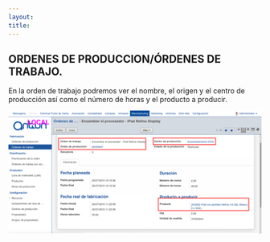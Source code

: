 ```yaml
---
layout: 
title:
---
```


## ORDENES DE PRODUCCION/ÓRDENES DE TRABAJO.


En la orden de trabajo podremos ver el nombre, el origen y el centro de producción 
así como el número de horas y el producto a producir.





![Image description](images/img_025.png)